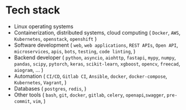 # Tech stack

- Linux operating systems
- Containerization, distributed systems, cloud computing (
    `Docker`, `AWS`, `Kubernetes`, `openstack`, `openshift`
)
- Software development (
    `web`, `web applications`, `REST APIs`, `Open API`, `microservices`, `apis`,
    `bots`, `testing`, `code linting`,
)
- Backend developer (
    `python`, `asyncio`, `aiohttp`, `fastapi`, `mypy`,
    `numpy`, `pandas`, `scipy`, `pytorch`, `keras`, `scikit-learn`,
        `xgboost`, `opencv`,
    `freecad`,
    `aiogram`,
    ...
)
- Automation (
    `CI/CD`, `Gitlab CI`, `Ansible`, `docker`, `docker-compose`,
    `Kubernetes`, `Vagrant`,
)
- Databases (
    `postgres`, `redis`,
)
- Other tools (
    `bash`, `git`, `docker`, `gitlab`,
    `celery`, `openapi`,`swagger`, `pre-commit`, `vim`,
)

